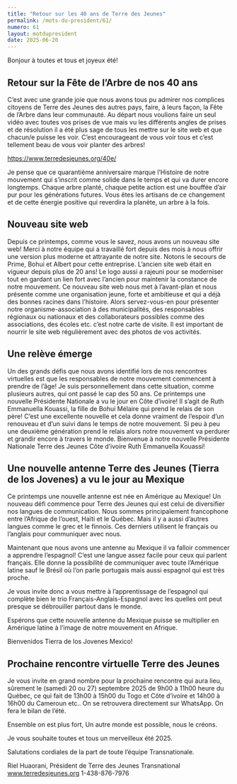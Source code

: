 ```yaml
---
title: "Retour sur les 40 ans de Terre des Jeunes"
permalink: /mots-du-president/61/
numero: 61
layout: motdupresident
date: 2025-06-20
---
```

Bonjour à toutes et tous et joyeux été!

## Retour sur la Fête de l’Arbre de nos 40 ans

C’est avec une grande joie que nous avons tous pu admirer nos complices citoyens de Terre des Jeunes des autres pays, faire, à leurs façon, la Fête de l’Arbre dans leur communauté. Au départ nous voulions faire un seul vidéo avec toutes vos prises de vue mais vu les différents angles de prises et de résolution il a été plus sage de tous les mettre sur le site web et que chacun/e puisse les voir. C’est encourageant de vous voir tous et c’est tellement beau de vous voir planter des arbres!

<https://www.terredesjeunes.org/40e/>

Je pense que ce quarantième anniversaire marque l’Histoire de notre mouvement qui s’inscrit comme solide dans le temps et qui va durer encore longtemps. Chaque arbre planté, chaque petite action est une bouffée d’air pur pour les générations futures. Vous êtes les artisans de ce changement et de cette énergie positive qui reverdira la planète, un arbre à la fois.

## Nouveau site web

Depuis ce printemps, comme vous le savez, nous avons un nouveau site web! Merci à notre équipe qui a travaillé fort depuis des mois à nous offrir une version plus moderne et attrayante de notre site. Notons le secours de Prime, Bohui et Albert pour cette entreprise. L’ancien site web était en vigueur depuis plus de 20 ans! Le logo aussi a rajeuni pour se moderniser tout en gardant un lien fort avec l’ancien pour maintenir la constance de notre mouvement. Ce nouveau site web nous met à l’avant-plan et nous présente comme une organisation jeune, forte et ambitieuse et qui a déjà des bonnes racines dans l’histoire. Alors servez-vous-en pour présenter notre organisme-association à des municipalités, des responsables régionaux ou nationaux et des collaborateurs possibles comme des associations, des écoles etc. c’est notre carte de visite. Il est important de nourrir le site web régulièrement avec des photos de vos activités.

## Une relève émerge

Un des grands défis que nous avons identifié lors de nos rencontres virtuelles est que les responsables de notre mouvement commencent à prendre de l’âge! Je suis personnellement dans cette situation, comme plusieurs autres, qui ont passé le cap des 50 ans. Ce printemps une nouvelle Présidente Nationale a vu le jour en Côte d’ivoire! Il s’agit de Ruth Emmanuella Kouassi, la fille de Bohui Mélaire qui prend le relais de son père! C’est une excellente nouvelle et cela donne vraiment de l’espoir d’un renouveau et d’un suivi dans le temps de notre mouvement. Si peu à peu une deuxième génération prend le relais alors notre mouvement va perdurer et grandir encore à travers le monde.
Bienvenue à notre nouvelle Présidente Nationale Terre des Jeunes Côte d’ivoire Ruth Emmanuella Kouassi!

## Une nouvelle antenne Terre des Jeunes (Tierra de los Jovenes) a vu le jour au Mexique

Ce printemps une nouvelle antenne est née en Amérique au Mexique! Un nouveau défi commence pour Terre des Jeunes qui est celui de diversifier nos langues de communication. Nous sommes principalement francophone entre l’Afrique de l’ouest, Haïti et le Québec. Mais il y a aussi d’autres langues comme le grec et le finnois. Ces derniers utilisent le français ou l’anglais pour communiquer avec nous.

Maintenant que nous avons une antenne au Mexique il va falloir commencer a apprendre l’espagnol! C’est une langue assez facile pour ceux qui parlent français. Elle donne la possibilité de communiquer avec toute l’Amérique latine sauf le Brésil où l’on parle portugais mais aussi espagnol qui est très proche.

Je vous invite donc a vous mettre à l’apprentissage de l’espagnol qui complète bien le trio Français-Anglais-Espagnol avec les quelles ont peut presque se débrouiller partout dans le monde.

Espérons que cette nouvelle antenne du Mexique puisse se multiplier en Amérique latine à l’image de notre mouvement en Afrique.

Bienvenidos Tierra de los Jovenes Mexico!

## Prochaine rencontre virtuelle Terre des Jeunes

Je vous invite en grand nombre  pour la prochaine rencontre qui aura lieu, sûrement le (samedi 20 ou 27) septembre 2025 de 9h00 à 11h00 heure du Québec, ce qui fait de 13h00 à 15h00 du Togo et Côte d’ivoire et 14h00 à 16h00 du Cameroun etc.. On se retrouvera directement sur WhatsApp.  On fera le bilan de l’été.

Ensemble on est plus fort, Un autre monde est possible, nous le créons.

Je vous souhaite  toutes et tous un merveilleux été 2025.

Salutations cordiales de la part de toute l’équipe Transnationale.

Riel Huaorani, Président de Terre des Jeunes Transnational  www.terredesjeunes.org 1-438-876-7976
